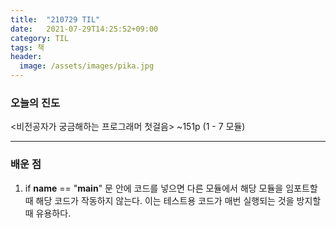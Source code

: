 ```yaml
---
title:  "210729 TIL"
date:   2021-07-29T14:25:52+09:00
category: TIL
tags: 책
header:
  image: /assets/images/pika.jpg
---
```


<h3>오늘의 진도</h3>

\<비전공자가 궁금해하는 프로그래머 첫걸음\> ~151p (1 - 7 모듈)
 
<hr>

<h3>배운 점</h3>

 1. if __name__ == "__main__" 문 안에 코드를 넣으면 다른 모듈에서 해당 모듈을 임포트할 때 해당 코드가 작동하지 않는다. 이는 테스트용 코드가 매번 실행되는 것을 방지할 때 유용하다.